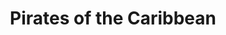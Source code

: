 ---
layout: question
year: 1967
title: Pirates of the Caribbean
question: In the Disneyland attraction Pirates of the Caribbean, what is the name of the dock where guests board their boat?
answer1: Laffite’s Landing
answer2: Pirate's Pier
answer3: Heave-Ho Harbor
answer4: Davy Jones' Dock
---